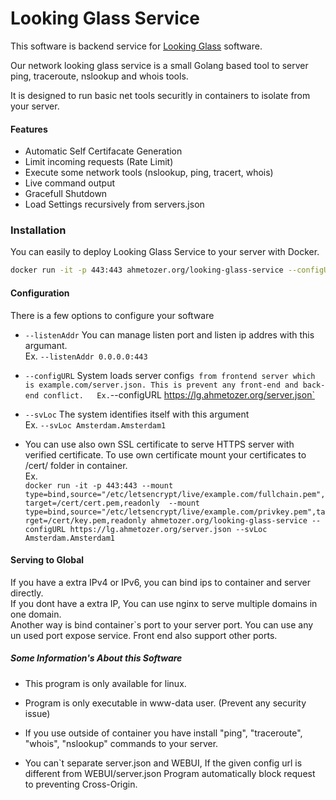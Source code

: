 # Looking Glass Service

This software is backend service for [Looking Glass](https://github.com/ahmetozer/looking-glass) software.

Our network looking glass service is a small Golang based tool to server ping, traceroute, nslookup and whois tools.

It is designed to run basic net tools securitly in containers to isolate from your server.

#### Features 

- Automatic Self Certifacate Generation
- Limit incoming requests (Rate Limit)
- Execute some network tools (nslookup, ping, tracert, whois)
- Live command output
- Gracefull Shutdown
- Load Settings recursively from servers.json

### Installation

You can easily to deploy Looking Glass Service to your server with Docker.

```sh
docker run -it -p 443:443 ahmetozer.org/looking-glass-service --configURL https://lg.ahmetozer.org/server.json --svLoc Amsterdam.Amsterdam1
```

#### Configuration

There is a few options to configure your software

- `--listenAddr` You can manage listen port and listen ip addres with this argumant.  
Ex. `--listenAddr 0.0.0.0:443`

- `--configURL` System loads server config`s from frontend server which is example.com/server.json. This is prevent any front-end and back-end conflict.  
Ex.`--configURL https://lg.ahmetozer.org/server.json`

- `--svLoc` The system identifies itself with this argument  
Ex. `--svLoc Amsterdam.Amsterdam1`

- You can use also own SSL certificate to serve HTTPS server with verified certificate. To use own certificate mount your certificates to /cert/ folder in container.  
 Ex.  
  `docker run -it -p 443:443 --mount type=bind,source="/etc/letsencrypt/live/example.com/fullchain.pem",target=/cert/cert.pem,readonly  --mount type=bind,source="/etc/letsencrypt/live/example.com/privkey.pem",target=/cert/key.pem,readonly ahmetozer.org/looking-glass-service --configURL https://lg.ahmetozer.org/server.json --svLoc Amsterdam.Amsterdam1 `

#### Serving to Global

If you have a extra IPv4 or IPv6, you can bind ips to container and server directly.  
If you dont have a extra IP, You can use nginx to serve multiple domains in one domain.  
Another way is bind container`s port to your server port. You can use any un used port expose service. Front end also support other ports.

##### Some Information's About this Software

- This program is only available for linux.

- Program is only executable in www-data user. (Prevent any security issue)

- If you use outside of container you have install "ping", "traceroute", "whois", "nslookup" commands to your server.

- You can`t separate server.json and WEBUI, If the given config url is different from WEBUI/server.json Program automatically block request to preventing Cross-Origin.
